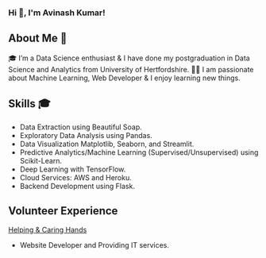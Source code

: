 ### Hi 👋, I'm Avinash Kumar!

## About Me 🚀

🎓 I’m a Data Science enthusiast & I have done my postgraduation in Data Science and Analytics from University of Hertfordshire.
👨‍💻 I am passionate about Machine Learning, Web Developer & I enjoy learning new things.

## Skills  🎓

- Data Extraction using Beautiful Soap.
- Exploratory Data Analysis using Pandas.
- Data Visualization Matplotlib, Seaborn, and Streamlit.
- Predictive Analytics/Machine Learning (Supervised/Unsupervised) using Scikit-Learn.
- Deep Learning with TensorFlow.
- Cloud Services: AWS and Heroku.
- Backend Development using Flask.

## Volunteer Experience

[Helping & Caring Hands](https://hch.org.uk/)
- Website Developer and Providing IT services.


<!--
**avinashk0/avinashk0** is a ✨ _special_ ✨ repository because its `README.md` (this file) appears on your GitHub profile.

Here are some ideas to get you started:

- 🔭 I’m currently working on ...
- 🌱 I’m currently learning ...
- 👯 I’m looking to collaborate on ...
- 🤔 I’m looking for help with ...
- 💬 Ask me about ...
- 📫 How to reach me: ...
- 😄 Pronouns: ...
- ⚡ Fun fact: ...
-->
